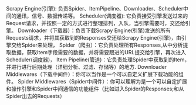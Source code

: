 Scrapy Engine(引擎): 负责Spider、ItemPipeline、Downloader、Scheduler中间的通讯，信号、数据传递等。
Scheduler(调度器): 它负责接受引擎发送过来的Request请求，并按照一定的方式进行整理排列，入队，当引擎需要时，交还给引擎。
Downloader（下载器）：负责下载Scrapy Engine(引擎)发送的所有Requests请求，并将其获取到的Responses交还给Scrapy Engine(引擎)，由引擎交给Spider来处理，
Spider（爬虫）：它负责处理所有Responses,从中分析提取数据，获取Item字段需要的数据，并将需要跟进的URL提交给引擎，再次进入Scheduler(调度器)，
Item Pipeline(管道)：它负责处理Spider中获取到的Item，并进行进行后期处理（详细分析、过滤、存储等）的地方.
Downloader Middlewares（下载中间件）：你可以当作是一个可以自定义扩展下载功能的组件。
Spider Middlewares（Spider中间件）：你可以理解为是一个可以自定扩展和操作引擎和Spider中间通信的功能组件（比如进入Spider的Responses;和从Spider出去的Requests）

